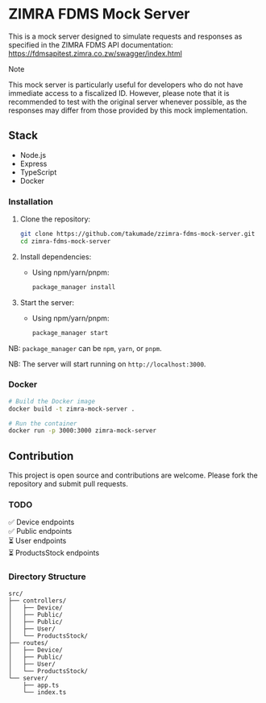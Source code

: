 # ZIMRA FDMS Mock Server

This is a mock server designed to simulate requests and responses as specified in the ZIMRA FDMS API documentation: https://fdmsapitest.zimra.co.zw/swagger/index.html


> [!NOTE]
> This mock server is particularly useful for developers who do not have immediate access to a fiscalized ID. However, please note that it is recommended to test with the original server whenever possible, as the responses may differ from those provided by this mock implementation.

## Stack

- Node.js
- Express
- TypeScript
- Docker

### Installation

1. Clone the repository:
   ```sh
   git clone https://github.com/takumade/zzimra-fdms-mock-server.git
   cd zimra-fdms-mock-server
   ```

2. Install dependencies:
   - Using npm/yarn/pnpm:
     ```sh
     package_manager install
     ```

3. Start the server:
   - Using npm/yarn/pnpm:
     ```sh
     package_manager start
     ```

NB: `package_manager` can be `npm`, `yarn`, or `pnpm`.

NB: The server will start running on `http://localhost:3000`.





### Docker 

```sh
# Build the Docker image
docker build -t zimra-mock-server .

# Run the container
docker run -p 3000:3000 zimra-mock-server
```

## Contribution
This project is open source and contributions are welcome. Please fork the repository and submit pull requests. 

### TODO 
✅ Device endpoints  <br>
✅ Public endpoints  <br>
⏳ User endpoints  <br>
⏳ ProductsStock endpoints  <br>

### Directory Structure

```
src/
├── controllers/
│   ├── Device/
│   ├── Public/
│   ├── Public/
│   ├── User/
│   └── ProductsStock/
├── routes/
│   ├── Device/
│   ├── Public/
│   ├── User/
│   └── ProductsStock/
└── server/
    ├── app.ts
    └── index.ts
```

